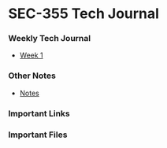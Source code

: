 # SEC-355 Tech Journal

### Weekly Tech Journal
* [Week 1](week1.md)

### Other Notes
* [Notes](notes.md)

### Important Links

### Important Files
